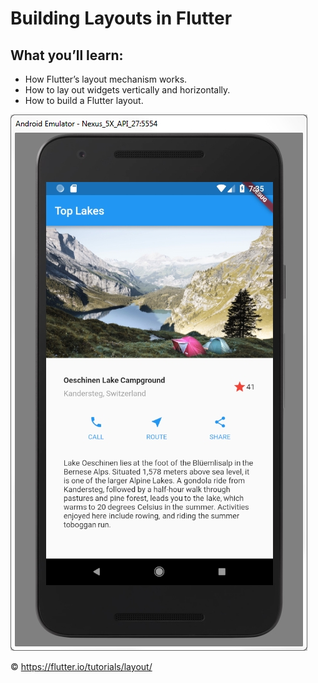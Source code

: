 # Building Layouts in Flutter

## What you’ll learn:

- How Flutter’s layout mechanism works.
- How to lay out widgets vertically and horizontally.
- How to build a Flutter layout.

![image](https://raw.githubusercontent.com/evanca/LearnFlutter_building_layouts/master/2018-09-Android%20Emulator%20-%20Nexus_5X_API_27_5554.jpg)

© https://flutter.io/tutorials/layout/
